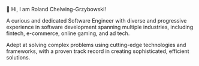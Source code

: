 👋 Hi, I am Roland Chelwing-Grzybowski!

A curious and dedicated Software Engineer with diverse and progressive experience in software development spanning multiple industries, including fintech, e-commerce, online gaming, and ad tech. 

Adept at solving complex problems using cutting-edge technologies and frameworks, with a proven track record in creating sophisticated, efficient solutions.
